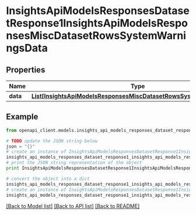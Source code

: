 # InsightsApiModelsResponsesDatasetResponse1InsightsApiModelsResponsesMiscDatasetRowsSystemWarningsData


## Properties
Name | Type | Description | Notes
------------ | ------------- | ------------- | -------------
**data** | [**List[InsightsApiModelsResponsesMiscDatasetRowsSystemWarningsData]**](InsightsApiModelsResponsesMiscDatasetRowsSystemWarningsData.md) |  | [optional] 

## Example

```python
from openapi_client.models.insights_api_models_responses_dataset_response1_insights_api_models_responses_misc_dataset_rows_system_warnings_data import InsightsApiModelsResponsesDatasetResponse1InsightsApiModelsResponsesMiscDatasetRowsSystemWarningsData

# TODO update the JSON string below
json = "{}"
# create an instance of InsightsApiModelsResponsesDatasetResponse1InsightsApiModelsResponsesMiscDatasetRowsSystemWarningsData from a JSON string
insights_api_models_responses_dataset_response1_insights_api_models_responses_misc_dataset_rows_system_warnings_data_instance = InsightsApiModelsResponsesDatasetResponse1InsightsApiModelsResponsesMiscDatasetRowsSystemWarningsData.from_json(json)
# print the JSON string representation of the object
print InsightsApiModelsResponsesDatasetResponse1InsightsApiModelsResponsesMiscDatasetRowsSystemWarningsData.to_json()

# convert the object into a dict
insights_api_models_responses_dataset_response1_insights_api_models_responses_misc_dataset_rows_system_warnings_data_dict = insights_api_models_responses_dataset_response1_insights_api_models_responses_misc_dataset_rows_system_warnings_data_instance.to_dict()
# create an instance of InsightsApiModelsResponsesDatasetResponse1InsightsApiModelsResponsesMiscDatasetRowsSystemWarningsData from a dict
insights_api_models_responses_dataset_response1_insights_api_models_responses_misc_dataset_rows_system_warnings_data_form_dict = insights_api_models_responses_dataset_response1_insights_api_models_responses_misc_dataset_rows_system_warnings_data.from_dict(insights_api_models_responses_dataset_response1_insights_api_models_responses_misc_dataset_rows_system_warnings_data_dict)
```
[[Back to Model list]](../README.md#documentation-for-models) [[Back to API list]](../README.md#documentation-for-api-endpoints) [[Back to README]](../README.md)


